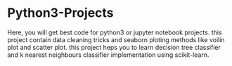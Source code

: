 # Python3-Projects
Here, you will get best code for python3 or jupyter notebook projects. 
this project contain data cleaning tricks and seaborn ploting methods like voilin plot and scatter plot.
this project heps you to learn decision tree classifier
and k nearest neighbours classifier implementation using scikit-learn.

